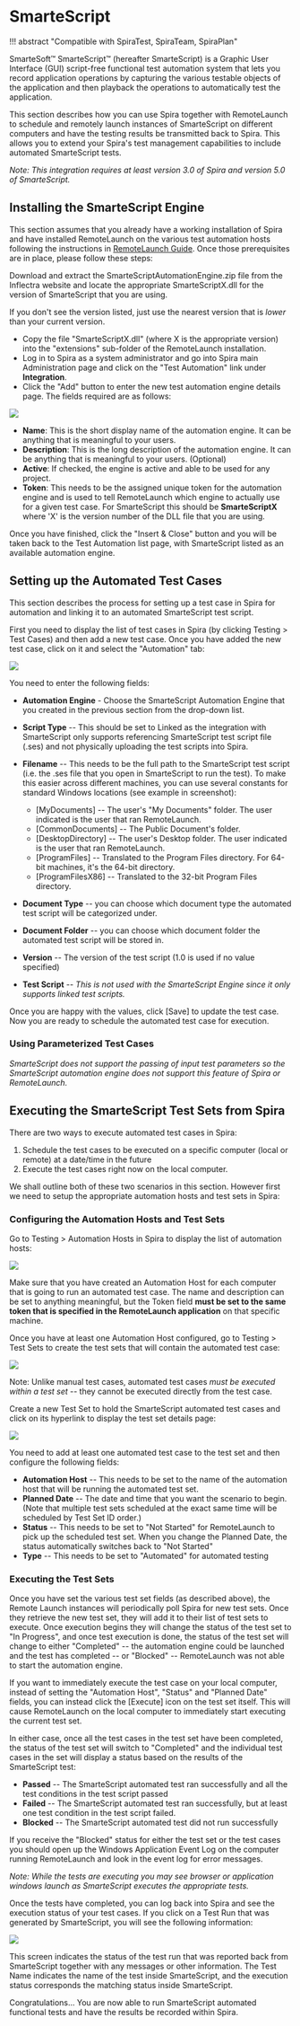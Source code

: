 # SmarteScript
!!! abstract "Compatible with SpiraTest, SpiraTeam, SpiraPlan"

SmarteSoft™ SmarteScript™ (hereafter SmarteScript) is a Graphic User Interface (GUI) script-free functional test automation system that lets you record application operations by capturing the various testable objects of the application and then playback the operations to automatically test the application.

This section describes how you can use Spira together with RemoteLaunch to schedule and remotely launch instances of SmarteScript on different computers and have the testing results be transmitted back to Spira. This allows you to extend your Spira's test management capabilities to include automated SmarteScript tests.

*Note: This integration requires at least version 3.0 of Spira and version 5.0 of SmarteScript.*

## Installing the SmarteScript Engine
This section assumes that you already have a working installation of Spira and have installed RemoteLaunch on the various test automation hosts following the instructions in [RemoteLaunch Guide](RemoteLaunch-Guide.md). Once those prerequisites are in place, please follow these steps:

Download and extract the SmarteScriptAutomationEngine.zip file from the Inflectra website and locate the appropriate SmarteScriptX.dll for the version of SmarteScript that you are using.

If you don't see the version listed, just use the nearest version that is *lower* than your current version.

-   Copy the file "SmarteScriptX.dll" (where X is the appropriate version) into the "extensions" sub-folder of the RemoteLaunch installation.
-   Log in to Spira as a system administrator and go into Spira main Administration page and click on the "Test Automation" link under **Integration**.
-   Click the "Add" button to enter the new test automation engine details page. The fields required are as follows:

![](img/SmarteScript_29.png)

-   **Name**: This is the short display name of the automation engine. It can be anything that is meaningful to your users.
-   **Description**: This is the long description of the automation engine. It can be anything that is meaningful to your users. (Optional)
-   **Active**: If checked, the engine is active and able to be used for any project.
-   **Token**: This needs to be the assigned unique token for the automation engine and is used to tell RemoteLaunch which engine to actually use for a given test case. For SmarteScript this should be **SmarteScriptX** where 'X' is the version number of the DLL file that you are using.

Once you have finished, click the "Insert & Close" button and you will be taken back to the Test Automation list page, with SmarteScript listed as an available automation engine.

## Setting up the Automated Test Cases
This section describes the process for setting up a test case in Spira for automation and linking it to an automated SmarteScript test script.

First you need to display the list of test cases in Spira (by clicking Testing \> Test Cases) and then add a new test case. Once you have added the new test case, click on it and select the "Automation" tab:

![](img/SmarteScript_30.png)

You need to enter the following fields:

- **Automation Engine** - Choose the SmarteScript Automation Engine that you created in the previous section from the drop-down list.
- **Script Type** -- This should be set to Linked as the integration with SmarteScript only supports referencing SmarteScript test script file (.ses) and not physically uploading the test scripts into Spira.
- **Filename** -- This needs to be the full path to the SmarteScript test script (i.e. the .ses file that you open in SmarteScript to run the test). To make this easier across different machines, you can use several constants for standard Windows locations (see example in screenshot):

    - \[MyDocuments\] -- The user's "My Documents" folder. The user indicated is the user that ran RemoteLaunch.
    - \[CommonDocuments\] -- The Public Document's folder.
    - \[DesktopDirectory\] -- The user's Desktop folder. The user indicated is the user that ran RemoteLaunch.
    - \[ProgramFiles\] -- Translated to the Program Files directory. For 64-bit machines, it's the 64-bit directory.
    - \[ProgramFilesX86\] -- Translated to the 32-bit Program Files directory.

- **Document Type** -- you can choose which document type the automated test script will be categorized under.
- **Document Folder** -- you can choose which document folder the automated test script will be stored in.
- **Version** -- The version of the test script (1.0 is used if no value specified)
- **Test Script** -- *This is not used with the SmarteScript Engine since it only supports linked test scripts.*

Once you are happy with the values, click \[Save\] to update the test case. Now you are ready to schedule the automated test case for execution.

### Using Parameterized Test Cases
*SmarteScript does not support the passing of input test parameters so the SmarteScript automation engine does not support this feature of Spira or RemoteLaunch.*

## Executing the SmarteScript Test Sets from Spira
There are two ways to execute automated test cases in Spira:

1.  Schedule the test cases to be executed on a specific computer (local or remote) at a date/time in the future
2.  Execute the test cases right now on the local computer.

We shall outline both of these two scenarios in this section. However first we need to setup the appropriate automation hosts and test sets in Spira:

### Configuring the Automation Hosts and Test Sets
Go to Testing \> Automation Hosts in Spira to display the list of automation hosts:

![](img/SmarteScript_15.png)

Make sure that you have created an Automation Host for each computer that is going to run an automated test case. The name and description can be set to anything meaningful, but the Token field **must be set to the same token that is specified in the RemoteLaunch application** on that specific machine.

Once you have at least one Automation Host configured, go to Testing \> Test Sets to create the test sets that will contain the automated test case:

![](img/SmarteScript_31.png)

Note: Unlike manual test cases, automated test cases *must be executed within a test set* -- they cannot be executed directly from the test case.

Create a new Test Set to hold the SmarteScript automated test cases and click on its hyperlink to display the test set details page:

![](img/SmarteScript_32.png)

You need to add at least one automated test case to the test set and then configure the following fields:

-   **Automation Host** -- This needs to be set to the name of the automation host that will be running the automated test set.
-   **Planned Date** -- The date and time that you want the scenario to begin. (Note that multiple test sets scheduled at the exact same time will be scheduled by Test Set ID order.)
-   **Status** -- This needs to be set to "Not Started" for RemoteLaunch to pick up the scheduled test set. When you change the Planned Date, the status automatically switches back to "Not Started"
-   **Type** -- This needs to be set to "Automated" for automated testing

### Executing the Test Sets
Once you have set the various test set fields (as described above), the Remote Launch instances will periodically poll Spira for new test sets. Once they retrieve the new test set, they will add it to their list of test sets to execute. Once execution begins they will change the status of the test set to "In Progress", and once test execution is done, the status of the test set will change to either "Completed" --
the automation engine could be launched and the test has completed -- or "Blocked" -- RemoteLaunch was not able to start the automation engine.

If you want to immediately execute the test case on your local computer, instead of setting the "Automation Host", "Status" and "Planned Date" fields, you can instead click the \[Execute\] icon on the test set itself. This will cause RemoteLaunch on the local computer to immediately start executing the current test set.

In either case, once all the test cases in the test set have been completed, the status of the test set will switch to "Completed" and the individual test cases in the set will display a status based on the results of the SmarteScript test:

- **Passed** -- The SmarteScript automated test ran successfully and all the test conditions in the test script passed
- **Failed** -- The SmarteScript automated test ran successfully, but at least one test condition in the test script failed.
- **Blocked** -- The SmarteScript automated test did not run successfully

If you receive the "Blocked" status for either the test set or the test cases you should open up the Windows Application Event Log on the computer running RemoteLaunch and look in the event log for error messages.

*Note: While the tests are executing you may see browser or application windows launch as SmarteScript executes the appropriate tests.*

Once the tests have completed, you can log back into Spira and see the execution status of your test cases. If you click on a Test Run that was generated by SmarteScript, you will see the following information:

![](img/SmarteScript_33.png)

This screen indicates the status of the test run that was reported back from SmarteScript together with any messages or other information. The Test Name indicates the name of the test inside SmarteScript, and the execution status corresponds the matching status inside SmarteScript.

Congratulations... You are now able to run SmarteScript automated functional tests and have the results be recorded within Spira.